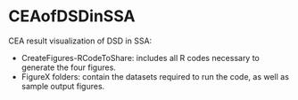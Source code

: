 # CEAofDSDinSSA
CEA result visualization of DSD in SSA:
- CreateFigures-RCodeToShare:  includes all R codes necessary to generate the four figures.
- FigureX folders: contain the datasets required to run the code, as well as sample output figures.
